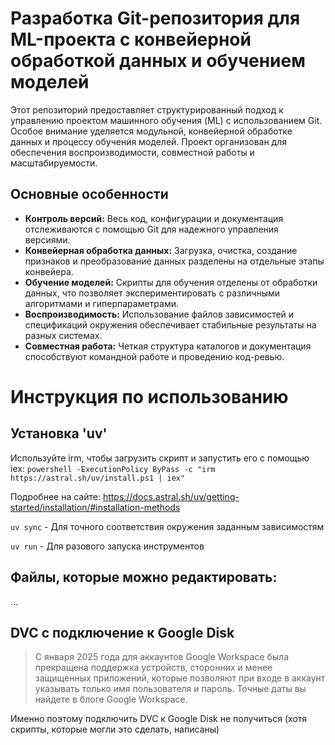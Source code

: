 # Разработка Git-репозитория для ML-проекта с конвейерной обработкой данных и обучением моделей

Этот репозиторий предоставляет структурированный подход к управлению проектом машинного обучения (ML) с использованием Git. Особое внимание уделяется модульной, конвейерной обработке данных и процессу обучения моделей. Проект организован для обеспечения воспроизводимости, совместной работы и масштабируемости.

## Основные особенности

- **Контроль версий:** Весь код, конфигурации и документация отслеживаются с помощью Git для надежного управления версиями.
- **Конвейерная обработка данных:** Загрузка, очистка, создание признаков и преобразование данных разделены на отдельные этапы конвейера.
- **Обучение моделей:** Скрипты для обучения отделены от обработки данных, что позволяет экспериментировать с различными алгоритмами и гиперпараметрами.
- **Воспроизводимость:** Использование файлов зависимостей и спецификаций окружения обеспечивает стабильные результаты на разных системах.
- **Совместная работа:** Четкая структура каталогов и документация способствуют командной работе и проведению код-ревью.

# Инструкция по использованию
## Установка 'uv'
Используйте irm, чтобы загрузить скрипт и запустить его с помощью iex:
`powershell -ExecutionPolicy ByPass -c "irm https://astral.sh/uv/install.ps1 | iex"`

Подробнее на сайте: https://docs.astral.sh/uv/getting-started/installation/#installation-methods

`uv sync` - Для точного соответствия окружения заданным зависимостям

`uv run` - Для разового запуска инструментов

## Файлы, которые можно редактировать:

...
## DVC с подключение к Google Disk
> С января 2025 года для аккаунтов Google Workspace была прекращена поддержка устройств, сторонних и менее защищенных приложений, которые позволяют при входе в аккаунт указывать только имя пользователя и пароль. Точные даты вы найдете в блоге Google Workspace.

Именно поэтому подключить DVC к Google Disk не получиться (хотя скрипты, которые могли это сделать, написаны) 